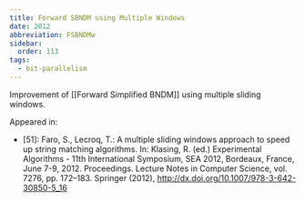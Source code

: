 ```yaml
---
title: Forward SBNDM using Multiple Windows
date: 2012
abbreviation: FSBNDMw
sidebar:
  order: 113
tags:
  - bit-parallelism
---
```


Improvement of [[Forward Simplified BNDM]] using multiple sliding windows.

Appeared in:

- [51]: Faro, S., Lecroq, T.: A multiple sliding windows approach to speed up string matching algorithms. In: Klasing, R. (ed.) Experimental Algorithms - 11th International Symposium, SEA 2012, Bordeaux, France, June 7-9, 2012. Proceedings. Lecture Notes in Computer Science, vol. 7276, pp. 172–183. Springer (2012), http://dx.doi.org/10.1007/978-3-642-30850-5_16
